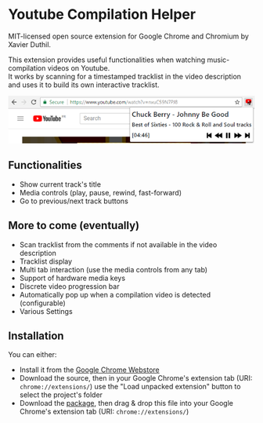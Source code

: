 # Youtube Compilation Helper
MIT-licensed open source extension for Google Chrome and Chromium by Xavier Duthil.  

This extension provides useful functionalities when watching music-compilation videos on Youtube.  
It works by scanning for a timestamped tracklist in the video description and uses it to build its own interactive tracklist.

![Screenshot](img/screenshot.png)

## Functionalities
- Show current track's title
- Media controls (play, pause, rewind, fast-forward)
- Go to previous/next track buttons

## More to come (eventually)
- Scan tracklist from the comments if not available in the video description
- Tracklist display
- Multi tab interaction (use the media controls from any tab)
- Support of hardware media keys
- Discrete video progression bar
- Automatically pop up when a compilation video is detected (configurable)
- Various Settings

## Installation
You can either:
- Install it from the [Google Chrome Webstore](https://chrome.google.com/webstore/detail/youtube-compilation-helpe/acdincmjdbdcndnidcmajippglnbplhk/related?hl=fr)
- Download the source, then in your Google Chrome's extension tab (URI: `chrome://extensions/`) use the "Load unpacked extension" button to select the project's folder
- Download the [package](build/youtube_compilation_helper.crx), then drag & drop this file into your Google Chrome's extension tab (URI: `chrome://extensions/`)
